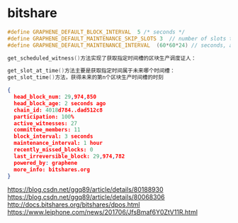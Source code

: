 # bitshare

```cpp
#define GRAPHENE_DEFAULT_BLOCK_INTERVAL  5 /* seconds */
#define GRAPHENE_DEFAULT_MAINTENANCE_SKIP_SLOTS 3  // number of slots to skip for maintenance interval
#define GRAPHENE_DEFAULT_MAINTENANCE_INTERVAL  (60*60*24) // seconds, aka: 1 day

get_scheduled_witness()方法实现了获取指定时间槽的区块生产调度证人：

get_slot_at_time()方法主要是获取指定时间属于未来哪个时间槽：
get_slot_time()方法，获得未来的第n个区块生产时间槽的时刻
```

```json
{
  head_block_num: 29,974,850
  head_block_age: 2 seconds ago
  chain_id: 4018d784..dad512c8
  participation: 100%
  active_witnesses: 27
  committee_members: 11
  block_interval: 3 seconds
  maintenance_interval: 1 hour
  recently_missed_blocks: 0
  last_irreversible_block: 29,974,782
  powered_by: graphene
  more_info: bitshares.org
}
```

https://blog.csdn.net/ggq89/article/details/80188930
https://blog.csdn.net/ggq89/article/details/80068306
http://docs.bitshares.org/bitshares/dpos.html
https://www.leiphone.com/news/201706/JfsBmaf6Y0ZtV11R.html